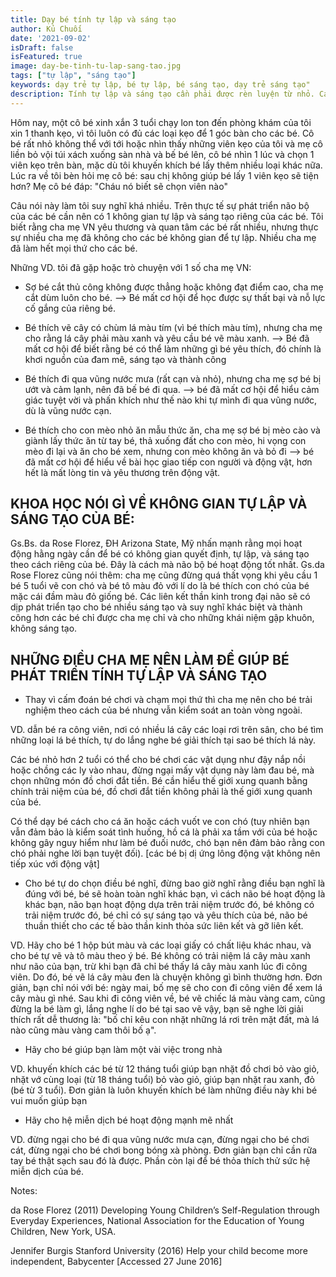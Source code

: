 ```yaml
---
title: Dạy bé tính tự lập và sáng tạo
author: Kủ Chuối
date: '2021-09-02'
isDraft: false
isFeatured: true
image: day-be-tinh-tu-lap-sang-tao.jpg
tags: ["tự lập", "sáng tạo"]
keywords: dạy trẻ tự lập, bé tự lập, bé sáng tạo, dạy trẻ sáng tạo"
description: Tính tự lập và sáng tạo cần phải được rèn luyện từ nhỏ. Các trẻ có tính tự lập cao sẽ có khả năng thành công cao hơn các trẻ khác. Vì vậy dạy bé tính tự lập sáng tạo rất quan trọng trong sự phát triển của trẻ.
---
```



Hôm nay, một cô bé xinh xắn 3 tuổi chạy lon ton đến phòng khám của tôi xin 1 thanh kẹo, vì tôi luôn có đủ các loại kẹo để 1 góc bàn cho các bé. Cô bé rất nhỏ không thể với tới hoặc nhìn thấy những viên kẹo của tôi và mẹ cô liền bỏ vội túi xách xuống sàn nhà và bế bé lên, cô bé nhìn 1 lúc và chọn 1 viên kẹo trên bàn, mặc dù tôi khuyến khích bé lấy thêm nhiều loại khác nữa. Lúc ra về tôi bèn hỏi mẹ cô bé: sau chị không giúp bé lấy 1 viên kẹo sẽ tiện hơn? Mẹ cô bé đáp: "Cháu nó biết sẽ chọn viên nào"

Câu nói này làm tôi suy nghĩ khá nhiều. Trên thực tế sự phát triển não bộ của các bé cần nên có 1 không gian tự lập và sáng tạo riêng của các bé. Tôi biết rằng cha mẹ VN yêu thương và quan tâm các bé rất nhiều, nhưng thực sự nhiều cha mẹ đã không cho các bé không gian để tự lập. Nhiều cha mẹ đã làm hết mọi thứ cho các bé. 

Những VD. tôi đã gặp hoặc trò chuyện với 1 số cha mẹ VN:

* Sợ bé cắt thủ công không được thẳng hoặc không đạt điểm cao, cha mẹ cắt dùm luôn cho bé. --> Bé mất cơ hội để học được sự thất bại và nỗ lực cố gắng của riêng bé.

* Bé thích vẽ cây có chùm lá màu tím (vì bé thích màu tím), nhưng cha mẹ cho rằng lá cây phải màu xanh và yêu cầu bé vẽ màu xanh. --> Bé đã mất cơ hội để biết rằng bé có thể làm những gì bé yêu thích, đó chính là khơi nguồn của đam mê, sáng tạo và thành công

* Bé thích đi qua vũng nước mưa (rất cạn và nhỏ), nhưng cha mẹ sợ bé bị ướt và cảm lạnh, nên đã bế bé đi qua. --> bé đã mất cơ hội để hiểu cảm giác tuyệt vời và phấn khích như thế nào khi tự mình đi qua vũng nước, dù là vũng nước cạn.

* Bé thích cho con mèo nhỏ ăn mẫu thức ăn, cha mẹ sợ bé bị mèo cào và giành lấy thức ăn từ tay bé, thả xuống đất cho con mèo, hi vọng con mèo đi lại và ăn cho bé xem, nhưng con mèo không ăn và bỏ đi --> bé đã mất cơ hội để hiểu về bài học giao tiếp con người và động vật, hơn hết là mất lòng tin và yêu thương trên động vật.

## KHOA HỌC NÓI GÌ VỀ KHÔNG GIAN TỰ LẬP VÀ SÁNG TẠO CỦA BÉ:

Gs.Bs. da Rose Florez, ĐH Arizona State, Mỹ nhấn mạnh rằng mọi hoạt động hằng ngày cần để bé có không gian quyết định, tự lập, và sáng tạo theo cách riêng của bé. Đây là cách mà não bộ bé hoạt động tốt nhất. Gs.da Rose Florez cũng nói thêm: cha mẹ cũng đừng quá thất vọng khi yêu cầu 1 bé 5 tuổi vẽ con chó và bé tô màu đỏ với lí do là bé thích con chó của bé mặc cái đầm màu đỏ giống bé. Các liên kết thần kinh trong đại não sẽ có dịp phát triển tạo cho bé nhiều sáng tạo và suy nghĩ khác biệt và thành công hơn các bé chỉ được cha mẹ chỉ và cho những khái niệm gập khuôn, không sáng tạo.

## NHỮNG ĐIỀU CHA MẸ NÊN LÀM ĐỂ GIÚP BÉ PHÁT TRIỂN TÍNH TỰ LẬP VÀ SÁNG TẠO

* Thay vì cấm đoán bé chơi và chạm mọi thứ thì cha mẹ nên cho bé trải nghiệm theo cách của bé nhưng vẫn kiểm soát an toàn vòng ngoài. 

VD. dẫn bé ra công viên, nơi có nhiều lá cây các loại rơi trên sân, cho bé tìm những loại lá bé thích, tự do lắng nghe bé giải thích tại sao bé thích lá này. 

Các bé nhỏ hơn 2 tuổi có thể cho bé chơi các vật dụng như đậy nắp nồi hoặc chồng các ly vào nhau, đừng ngại mấy vật dụng này làm đau bé, mà chọn những món đồ chơi đắt tiền. Bé cần hiểu thế giới xung quanh bằng chính trải niệm của bé, đồ chơi đắt tiền không phải là thế giới xung quanh của bé. 

Có thể dạy bé cách cho cá ăn hoặc cách vuốt ve con chó (tuy nhiên bạn vẫn đảm bảo là kiểm soát tình huống, hồ cá là phải xa tầm với của bé hoặc không gây nguy hiểm như làm bé đuối nước, chó bạn nên đảm bảo rằng con chó phải nghe lời bạn tuyệt đối). [các bé bị dị ứng lông động vật không nên tiếp xúc với động vật]

* Cho bé tự do chọn điều bé nghĩ, đừng bao giờ nghĩ rằng điều bạn nghĩ là đúng với bé, bé sẽ hoàn toàn nghĩ khác bạn, vì cách não bé hoạt động là khác bạn, não bạn hoạt động dựa trên trải niệm trước đó, bé không có trải niệm trước đó, bé chỉ có sự sáng tạo và yêu thích của bé, não bé thuần thiết cho các tế bào thần kinh thỏa sức liên kết và gỡ liên kết. 

VD. Hãy cho bé 1 hộp bút màu và các loại giấy có chất liệu khác nhau, và cho bé tự vẽ và tô màu theo ý bé. Bé không có trải niệm lá cây màu xanh như não của bạn, trừ khi bạn đã chỉ bé thấy lá cây màu xanh lúc đi công viên. Do đó, bé vẽ lá cây màu đen là chuyện không gì bình thường hơn. Đơn giản, bạn chỉ nói với bé: ngày mai, bố mẹ sẽ cho con đi công viên để xem lá cây màu gì nhé. Sau khi đi công viên về, bé vẽ chiếc lá màu vàng cam, cũng đừng la bé làm gì, lắng nghe lí do bé tại sao vẽ vậy, bạn sẽ nghe lời giải thích rất dễ thương là: "bố chỉ kêu con nhặt những lá rơi trên mặt đất, mà lá nào cũng màu vàng cam thôi bố ạ".

* Hãy cho bé giúp bạn làm một vài việc trong nhà 

VD. khuyến khích các bé từ 12 tháng tuổi giúp bạn nhặt đồ chơi bỏ vào giỏ, nhặt vớ cùng loại (từ 18 tháng tuổi) bỏ vào giỏ, giúp bạn nhặt rau xanh, đỏ (bé từ 3 tuổi). Đơn giản là luôn khuyến khích bé làm những điều này khi bé vui muốn giúp bạn

* Hãy cho hệ miễn dịch bé hoạt động mạnh mẽ nhất

VD. đừng ngại cho bé đi qua vũng nước mưa cạn, đừng ngại cho bé chơi cát, đừng ngại cho bé chơi bong bóng xà phòng. Đơn giản bạn chỉ cần rữa tay bé thật sạch sau đó là được. Phần còn lại để bé thỏa thích thử sức hệ miễn dịch của bé.

Notes:

da Rose Florez (2011) Developing Young Children’s Self-Regulation through Everyday Experiences, National Association for the Education of Young Children, New York, USA.

Jennifer Burgis Stanford University (2016) Help your child become more independent, Babycenter [Accessed 27 June 2016]